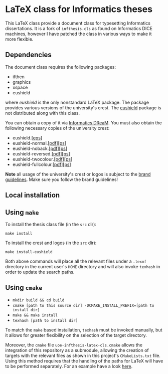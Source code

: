 # LaTeX class for Informatics theses
This LaTeX class provide a document class for typesetting Informatics dissertations. It is a fork of `infthesis.cls` as found on Informatics DICE machines, however I have patched the class in various ways to make it more flexible.

## Dependencies
The document class requires the following packages:
 * ifthen
 * graphics
 * xspace
 * eushield
 
where *eushield* is the only nonstandard LaTeX package. The package provides various versions of the university's crest. The [eushield][eushield.sty] package is not distributed along with this class. 

You can obtain a copy of it via [Informatics DReaM](http://dream.inf.ed.ac.uk/projects/polyml/application/cover-letter/tex/logos/eushield.sty). You must also obtain the following necessary copies of the university crest:
* eushield.[[eps](http://dream.inf.ed.ac.uk/projects/polyml/application/cover-letter/tex/logos/eushield.eps)]
* eushield-normal.[[pdf](http://dream.inf.ed.ac.uk/projects/polyml/application/cover-letter/tex/logos/eushield-normal.pdf)][[ps](http://dream.inf.ed.ac.uk/projects/polyml/application/cover-letter/tex/logos/eushield-normal.ps)]
* eushield-noback.[[pdf](http://dream.inf.ed.ac.uk/projects/polyml/application/cover-letter/tex/logos/eushield-noback.pdf)][[ps](http://dream.inf.ed.ac.uk/projects/polyml/application/cover-letter/tex/logos/eushield-noback.ps)]
* eushield-reversed.[[pdf](http://dream.inf.ed.ac.uk/projects/polyml/application/cover-letter/tex/logos/eushield-reversed.pdf)][[ps](http://dream.inf.ed.ac.uk/projects/polyml/application/cover-letter/tex/logos/eushield-reversed.ps)]
* eushield-twocolour.[[pdf](http://dream.inf.ed.ac.uk/projects/polyml/application/cover-letter/tex/logos/eushield-twocolour.pdf)][[ps](http://dream.inf.ed.ac.uk/projects/polyml/application/cover-letter/tex/logos/eushield-twocolour.ps)]
* eushield-fullcolour.[[pdf](http://dream.inf.ed.ac.uk/projects/polyml/application/cover-letter/tex/logos/eushield-fullcolour.pdf)][[ps](http://dream.inf.ed.ac.uk/projects/polyml/application/cover-letter/tex/logos/eushield-fullcolour.ps)]

**Note** all usage of the university's crest or logos is subject to the [brand guidelines](http://www.ed.ac.uk/communications-marketing/resources/university-brand). Make sure you follow the brand guidelines!

## Local installation

## Using `make`

To install the thesis class file (in the `src` dir):

`make install`

To install the crest and logos (in the `src` dir):

`make install-eushield`

Both above commands will place all the relevant files under a `.texmf` directory in the current user's `HOME` directory
and will also invoke `texhash` in order to update the search paths.

## Using `cmake`

- `mkdir build && cd build`
- `cmake [path to this source dir] -DCMAKE_INSTALL_PREFIX=[path to install dir]`
- `make && make install`
- `texhash [path to install dir]`

To match the `make` based installation, `texhash` must be invoked manually, but it allows for greater flexibility on the
selection of the target directory.

Moreover, the `cmake` file `uoe-infthesis-latex-cls.cmake` allows the integration of this repository as a submodule, 
allowing the creation of targets with the relevant files as shown in this project's `CMakeLists.txt` file. Using this
method requires that the handling of the paths for LaTeX will have to be performed separately. For an example have a
look [here](https://github.com/compor/uoe-inf-thesis-skeleton).


[eushield.sty]: http://dream.inf.ed.ac.uk/projects/polyml/application/cover-letter/tex/logos/eushield.sty

